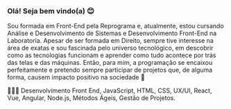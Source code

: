 ### Olá! Seja bem vindo(a) 😊

Sou formada em Front-End pela Reprograma e, atualmente, estou cursando Análise e Desenvolvimento de Sistemas e Desenvolvimento Front-End na Laboratoria. Apesar de ser formada em Direito, sempre tive interesse na área de exatas e sou fascinada pelo universo tecnológico, em descobrir como as tecnologias funcionam e aprender como tudo acontece por trás das telas e das máquinas. Então, para mim, a programação se encaixou perfeitamente e pretendo sempre participar de projetos que, de alguma forma, causem impacto positivo na sociedade 🌱

👩🏼‍💻 Desenvolvimento Front End, JavaScript, HTML, CSS, UX/UI, React, Vue, Angular, Node.js, Métodos Ágeis, Gestão de Projetos.

<!--
**patbarnabe/PatBarnabe** is a ✨ _special_ ✨ repository because its `README.md` (this file) appears on your GitHub profile.

Here are some ideas to get you started:

- 🔭 I’m currently working on ...
- 🌱 I’m currently learning ...
- 👯 I’m looking to collaborate on ...
- 🤔 I’m looking for help with ...
- 💬 Ask me about ...
- 📫 How to reach me: ...
- 😄 Pronouns: ...
- ⚡ Fun fact: ...
-->
